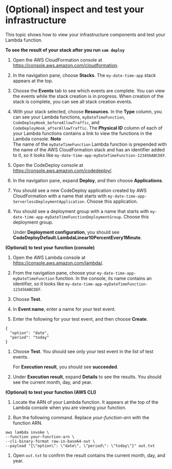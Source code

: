 # \(Optional\) inspect and test your infrastructure<a name="tutorial-lambda-sam-confirm-components"></a>

 This topic shows how to view your infrastructure components and test your Lambda function\. 

**To see the result of your stack after you run `sam deploy`**

1. Open the AWS CloudFormation console at [https://console\.aws\.amazon\.com/cloudformation](https://console.aws.amazon.com/cloudformation/)\.

1.  In the navigation pane, choose **Stacks**\. The `my-date-time-app` stack appears at the top\. 

1.  Choose the **Events** tab to see which events are complete\. You can view the events while the stack creation is in progress\. When creation of the stack is complete, you can see all stack creation events\. 

1.  With your stack selected, choose **Resources**\. In the **Type** column, you can see your Lambda functions, `myDateTimeFunction`, `CodeDeployHook_beforeAllowTraffic`, and `CodeDeployHook_afterAllowTraffic`\. The **Physical ID** column of each of your Lambda functions contains a link to view the functions in the Lambda console\. 
**Note**  
 The name of the `myDateTimeFunction` Lambda function is prepended with the name of the AWS CloudFormation stack and has an identifier added to it, so it looks like `my-date-time-app-myDateTimeFunction-123456ABCDEF`\. 

1. Open the CodeDeploy console at [https://console\.aws\.amazon\.com/codedeploy/](https://console.aws.amazon.com/codedeploy/)\.

1.  In the navigation pane, expand **Deploy**, and then choose **Applications**\. 

1.  You should see a new CodeDeploy application created by AWS CloudFormation with a name that starts with `my-date-time-app-ServerlessDeploymentApplication`\. Choose this application\. 

1.  You should see a deployment group with a name that starts with `my-date-time-app-myDateTimeFunctionDeploymentGroup`\. Choose this deployment group\. 

    Under **Deployment configuration**, you should see **CodeDeployDefault\.LambdaLinear10PercentEvery1Minute**\. 

**\(Optional\) to test your function \(console\)**

1. Open the AWS Lambda console at [https://console\.aws\.amazon\.com/lambda/](https://console.aws.amazon.com/lambda/)\.

1.  From the navigation pane, choose your `my-date-time-app-myDateTimeFunction` function\. In the console, its name contains an identifier, so it looks like `my-date-time-app-myDateTimeFunction-123456ABCDEF`\. 

1.  Choose **Test**\. 

1.  In **Event name**, enter a name for your test event\. 

1.  Enter the following for your test event, and then choose **Create**\. 

   ```
   {
     "option": "date",
     "period": "today"
   }
   ```

1.  Choose **Test**\. You should see only your test event in the list of test events\. 

    For **Execution result**, you should see **succeeded**\. 

1.  Under **Execution result**, expand **Details** to see the results\. You should see the current month, day, and year\. 

**\(Optional\) to test your function \(AWS CLI\)**

1.  Locate the ARN of your Lambda function\. It appears at the top of the Lambda console when you are viewing your function\. 

1.  Run the following command\. Replace *your\-function\-arn* with the function ARN\. 

   ```
   aws lambda invoke \
   --function your-function-arn \
   --cli-binary-format raw-in-base64-out \
   --payload "{\"option\": \"date\", \"period\": \"today\"}" out.txt
   ```

1.  Open `out.txt` to confirm the result contains the current month, day, and year\. 